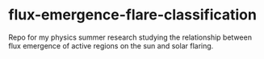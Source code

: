 # flux-emergence-flare-classification
Repo for my physics summer research studying the relationship between flux emergence of active regions on the sun and solar flaring.
